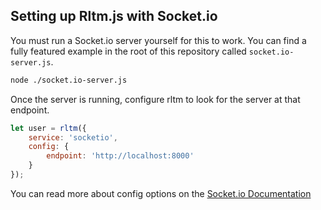 ## Setting up Rltm.js with Socket.io

You must run a Socket.io server yourself for this to work. You can find a fully
featured example in the root of this repository called ```socket.io-server.js```.

```sh
node ./socket.io-server.js
```

Once the server is running, configure rltm to look for the server at that endpoint.

```js
let user = rltm({
    service: 'socketio', 
    config: {
        endpoint: 'http://localhost:8000'
    }
});
```

You can read more about config options on the [Socket.io Documentation](http://socket.io/docs/user-api/#manager(url:string,-opts:object))

